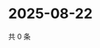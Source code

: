 # 2025-08-22

共 0 条

<!-- BEGIN ZHIHUQUESTIONS -->
<!-- 最后更新时间 Fri Aug 22 2025 11:35:59 GMT+0800 (China Standard Time) -->

<!-- END ZHIHUQUESTIONS -->
